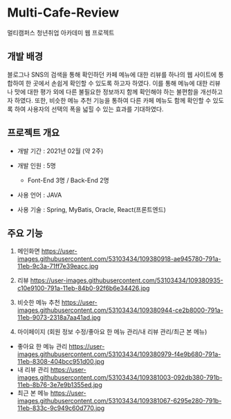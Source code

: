 # Multi-Cafe-Review
멀티캠퍼스 청년취업 아카데미 웹 프로젝트

## 개발 배경
 블로그나 SNS의 검색을 통해 확인하던 카페 메뉴에 대한 리뷰를 하나의 웹 사이트에 통합하여 한 곳에서 손쉽게 확인할 수 있도록 하고자 하였다. 이를 통해 메뉴에 대한 리뷰나 맛에 대한 평가 외에 다른 불필요한 정보까지 함께 확인해야 하는 불편함을 개선하고자 하였다. 또한, 비슷한 메뉴 추천 기능을 통하여 다른 카페 메뉴도 함께 확인할 수 있도록 하여 사용자의 선택의 폭을 넓힐 수 있는 효과를 기대하였다.

## 프로젝트 개요
- 개발 기간 : 2021년 02월 (약 2주)

- 개발 인원 : 5명
  - Font-End 3명 / Back-End 2명

- 사용 언어 : JAVA

- 사용 기술 : Spring, MyBatis, Oracle, React(프론트엔드)

## 주요 기능

1. 메인화면
https://user-images.githubusercontent.com/53103434/109380918-ae945780-791a-11eb-9c3a-71ff7e39eacc.jpg

2. 리뷰
https://user-images.githubusercontent.com/53103434/109380935-c10e9100-791a-11eb-84b0-92f6b6e34426.jpg

3. 비슷한 메뉴 추천
https://user-images.githubusercontent.com/53103434/109380944-ce2b8000-791a-11eb-9073-2318a7aa41ad.jpg

4. 마이페이지 (회원 정보 수정/좋아요 한 메뉴 관리/내 리뷰 관리/최근 본 메뉴)
- 좋아요 한 메뉴 관리
https://user-images.githubusercontent.com/53103434/109380979-f4e9b680-791a-11eb-8308-404bcc951d00.jpg
- 내 리뷰 관리
https://user-images.githubusercontent.com/53103434/109381003-092db380-791b-11eb-8b76-3e7e9b1355ed.jpg
- 최근 본 메뉴
https://user-images.githubusercontent.com/53103434/109381067-6295e280-791b-11eb-833c-9c949c60d770.jpg
